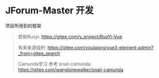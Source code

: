 # JForum-Master 开发

项目所用到的框架
> 若依Ruoyi: https://gitee.com/y_project/RuoYi-Vue
>
> 有来来源组织: https://gitee.com/youlaiorg/vue3-element-admin?_from=gitee_search
>
> Camunda学习 参考 snail-camunda: https://gitee.com/wanglonewalker/snail-camunda